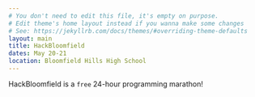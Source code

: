 ```yaml
---
# You don't need to edit this file, it's empty on purpose.
# Edit theme's home layout instead if you wanna make some changes
# See: https://jekyllrb.com/docs/themes/#overriding-theme-defaults
layout: main
title: HackBloomfield
dates: May 20-21
location: Bloomfield Hills High School
---
```

HackBloomfield is a `free` 24-hour programming marathon!
